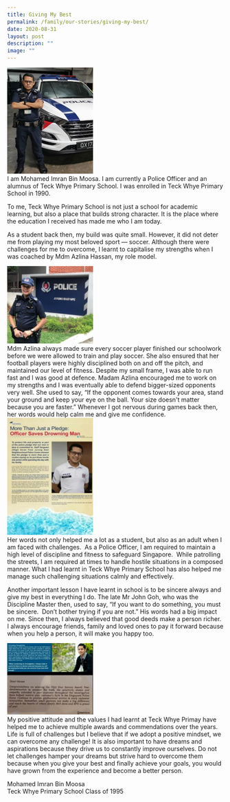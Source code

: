 ```yaml
---
title: Giving My Best
permalink: /family/our-stories/giving-my-best/
date: 2020-08-31
layout: post
description: ""
image: ""
---
```

<img src="/images/imran2.jpg" 
         style="width:200px"
	/>
<br>
I am Mohamed Imran Bin Moosa. I am currently a Police Officer and an alumnus of Teck Whye Primary School. I was enrolled in Teck Whye Primary School in 1990.

To me, Teck Whye Primary School is not just a school for academic learning, but also a place that builds strong character. It is the place where the education I received has made me who I am today.

As a student back then, my build was quite small. However, it did not deter me from playing my most beloved sport — soccer. Although there were challenges for me to overcome, I learnt to capitalise my strengths when I was coached by Mdm Azlina Hassan, my role model.

<img src="/images/imran1.jpg" 
         style="width:200px"
	/>
<br>
Mdm Azlina always made sure every soccer player finished our schoolwork before we were allowed to train and play soccer. She also ensured that her football players were highly disciplined both on and off the pitch, and maintained our level of fitness. Despite my small frame, I was able to run fast and I was good at defence. Madam Azlina encouraged me to work on my strengths and I was eventually able to defend bigger-sized opponents very well. She used to say, “If the opponent comes towards your area, stand your ground and keep your eye on the ball. Your size doesn't matter because you are faster.” Whenever I got nervous during games back then, her words would help calm me and give me confidence.
<img src="/images/imran3.jpg" 
         style="width:200px"
	/>
<br>
Her words not only helped me a lot as a student, but also as an adult when I am faced with challenges.  As a Police Officer, I am required to maintain a high level of discipline and fitness to safeguard Singapore.  While patrolling the streets, I am required at times to handle hostile situations in a composed manner. What I had learnt in Teck Whye Primary School has also helped me manage such challenging situations calmly and effectively.

Another important lesson I have learnt in school is to be sincere always and give my best in everything I do. The late Mr John Goh, who was the Discipline Master then, used to say, “If you want to do something, you must be sincere.  Don’t bother trying if you are not.” His words had a big impact on me. Since then, I always believed that good deeds make a person richer. I always encourage friends, family and loved ones to pay it forward because when you help a person, it will make you happy too.

<img src="/images/imran4.jpg" 
         style="width:200px"
	/>
<br>
My positive attitude and the values I had learnt at Teck Whye Primay have helped me to achieve multiple awards and commendations over the years. Life is full of challenges but I believe that if we adopt a positive mindset, we can overcome any challenge! It is also important to have dreams and aspirations because they drive us to constantly improve ourselves. Do not let challenges hamper your dreams but strive hard to overcome them because when you give your best and finally achieve your goals, you would have grown from the experience and become a better person.

Mohamed Imran Bin Moosa  
Teck Whye Primary School Class of 1995